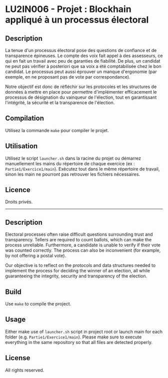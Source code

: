 # LU2IN006 - Projet : Blockhain appliqué à un processus électoral

## Description

La tenue d'un processus électoral pose des questions de
confiance et de transparence épineuses. Le compte des voix 
fait appel à des assesseurs, ce qui en fait un travail avec
peu de garanties de fiabilité. De plus, un candidat ne 
peut pas vérifier à posteriori que sa voix a été comptabilisée
chez le bon candidat. Le processus peut aussi éprouver un 
manque d'ergonomie (par exemple, en ne proposant pas de vote
par correspondance). 

Notre objectif est donc de réfléchir sur 
les protocoles et les structures de données à mettre en place
pour permettre d'implémenter efficacement le processus de 
désignation du vainqueur de l'élection, tout en garantissant
l'intégrité, la sécurité et la transparence de l'élection.


## Compilation

Utilisez la commande `make` pour compiler le projet.

## Utilisation

Utilisez le script `launcher.sh` dans la racine du projet ou démarrez manuellement 
les mains du répertoire de chaque exercice (ex : `Partie1/Exercice1/main`). 
Exécutez tout dans le même répertoire de travail, sinon les main ne pourront
pas retrouver les fichiers nécessaires.

## Licence

Droits privés.

---

## Description

Electoral processes often raise difficult questions surrounding trust
and transparency. Tellers are required to count ballots, which can make
the process unreliable. Furthermore, a candidate is unable to verify 
if their vote was counted correctly. The process can also be
inconvenient (for example, by not offering a postal vote).

Our objective is to reflect on the protocols and data structures needed
to implement the process for deciding the winner of an election, all 
while guaranteeing the integrity, security and transparency of the election.

## Build

Use `make` to compile the project.

## Usage

Either make use of `launcher.sh` script in project root or launch main for each folder (e.g. `Partie1/Exercice1/main`).
Please make sure to execute everything in the same repository so that
all files are detected properly.

## License

All rights reserved.
